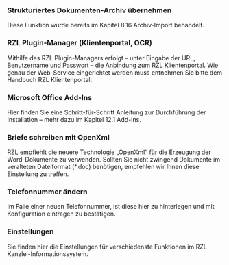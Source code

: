 ### Strukturiertes Dokumenten-Archiv übernehmen

Diese Funktion wurde bereits im Kapitel 8.16 Archiv-Import behandelt.

### RZL Plugin-Manager (Klientenportal, OCR)

Mithilfe des RZL Plugin-Managers erfolgt – unter Eingabe der URL,
Benutzername und Passwort – die Anbindung zum RZL Klientenportal. Wie
genau der Web-Service eingerichtet werden muss entnehmen Sie bitte dem
Handbuch RZL Klientenportal.

### Microsoft Office Add-Ins

Hier finden Sie eine Schritt-für-Schritt Anleitung zur Durchführung der
Installation – mehr dazu im Kapitel 12.1 Add-Ins.

### Briefe schreiben mit OpenXml

RZL empfiehlt die neuere Technologie „OpenXml“ für die Erzeugung der
Word-Dokumente zu verwenden. Sollten Sie nicht zwingend Dokumente im
veralteten Dateiformat (\*.doc) benötigen, empfehlen wir Ihnen diese
Einstellung zu treffen.

### Telefonnummer ändern

Im Falle einer neuen Telefonnummer, ist diese hier zu hinterlegen und
mit Konfiguration eintragen zu bestätigen.

### Einstellungen

Sie finden hier die Einstellungen für verschiedenste Funktionen im RZL
Kanzlei-Informationssystem.
